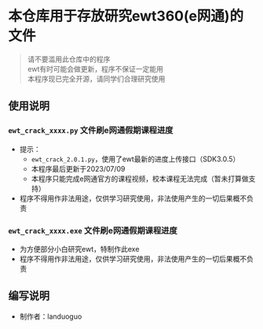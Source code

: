 # 本仓库用于存放研究ewt360(e网通)的文件  
 
> 请不要滥用此仓库中的程序  
> ewt有时可能会做更新，程序不保证一定能用  
> 本程序现已完全开源，请同学们合理研究使用  

## 使用说明  

### `ewt_crack_xxxx.py` 文件刷e网通假期课程进度  
* 提示：  
  * `ewt_crack_2.0.1.py`，使用了ewt最新的进度上传接口（SDK3.0.5）  
  * 本程序最后更新于2023/07/09  
  * 本程序只能完成e网通官方的课程视频，校本课程无法完成（暂未打算做支持）  
* 程序不得用作非法用途，仅供学习研究使用，非法使用产生的一切后果概不负责  

### `ewt_crack_xxxx.exe` 文件刷e网通假期课程进度  
* 为方便部分小白研究ewt，特制作此exe  
* 程序不得用作非法用途，仅供学习研究使用，非法使用产生的一切后果概不负责  

## 编写说明
* 制作者：landuoguo  